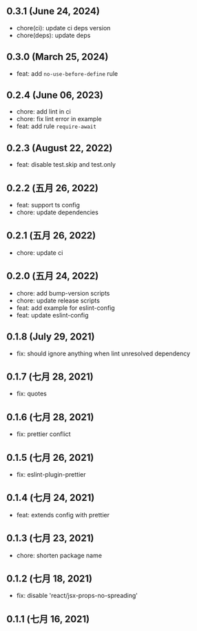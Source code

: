## 0.3.1 (June 24, 2024)

- chore(ci): update ci deps version
- chore(deps): update deps

## 0.3.0 (March 25, 2024)

- feat: add `no-use-before-define` rule

## 0.2.4 (June 06, 2023)

- chore: add lint in ci
- chore: fix lint error in example
- feat: add rule `require-await`

## 0.2.3 (August 22, 2022)

- feat: disable test.skip and test.only

## 0.2.2 (五月 26, 2022)

- feat: support ts config
- chore: update dependencies

## 0.2.1 (五月 26, 2022)

- chore: update ci

## 0.2.0 (五月 24, 2022)

- chore: add bump-version scripts
- chore: update release scripts
- feat: add example for eslint-config
- feat: update eslint-config

## 0.1.8 (July 29, 2021)

- fix: should ignore anything when lint unresolved dependency

## 0.1.7 (七月 28, 2021)

- fix: quotes

## 0.1.6 (七月 28, 2021)

- fix: prettier conflict

## 0.1.5 (七月 26, 2021)

- fix: eslint-plugin-prettier

## 0.1.4 (七月 24, 2021)

- feat: extends config with prettier

## 0.1.3 (七月 23, 2021)

- chore: shorten package name

## 0.1.2 (七月 18, 2021)

- fix: disable 'react/jsx-props-no-spreading'

## 0.1.1 (七月 16, 2021)
